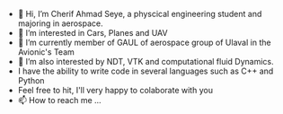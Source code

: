 - 👋 Hi, I’m Cherif Ahmad Seye, a physcical engineering student and majoring in aerospace.
- 👀 I’m interested in Cars, Planes and UAV
- 🌱 I’m currently member of GAUL of aerospace group of Ulaval in the Avionic's Team
- 💞️ I’m also interested by NDT, VTK and computational fluid Dynamics.
- I have the ability to write code in several languages such as C++ and Python
- Feel free to hit, I'll very happy to colaborate with you
- 📫 How to reach me ...

<!---
cherifseye/cherifseye is a ✨ special ✨ repository because its `README.md` (this file) appears on your GitHub profile.
You can click the Preview link to take a look at your changes.
--->
